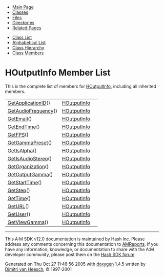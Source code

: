 <div class="tabs">

- [Main Page](index.md)
- <span id="current">[Classes](annotated.md)</span>
- [Files](files.md)
- [Directories](dirs.md)
- [Related Pages](pages.md)

</div>

<div class="tabs">

- [Class List](annotated.md)
- [Alphabetical List](classes.md)
- [Class Hierarchy](hierarchy.md)
- [Class Members](functions.md)

</div>

# HOutputInfo Member List

This is the complete list of members for <a href="classHOutputInfo.md" class="el">HOutputInfo</a>, including all inherited members.

|  |  |  |
|----|----|----|
| <a href="classHOutputInfo.md#e8d894e1ebd00b9dc1e3a8833330c215" class="el">GetApplicationID</a>() | <a href="classHOutputInfo.md" class="el">HOutputInfo</a> |  |
| <a href="classHOutputInfo.md#4dfdfb4bf5e11135ec1a99824b4408d1" class="el">GetAudioFrequency</a>() | <a href="classHOutputInfo.md" class="el">HOutputInfo</a> |  |
| <a href="classHOutputInfo.md#d47477c31bdbf9e9e767226b758316f6" class="el">GetEmail</a>() | <a href="classHOutputInfo.md" class="el">HOutputInfo</a> |  |
| <a href="classHOutputInfo.md#28d861bf7d1dd4f042ae2dd27e018dc3" class="el">GetEndTime</a>() | <a href="classHOutputInfo.md" class="el">HOutputInfo</a> |  |
| <a href="classHOutputInfo.md#f75eb1966cf590131ff7dd48a1efb58b" class="el">GetFPS</a>() | <a href="classHOutputInfo.md" class="el">HOutputInfo</a> |  |
| <a href="classHOutputInfo.md#67b3c14f4b663de507f4e8b6d1191d43" class="el">GetGammaPreset</a>() | <a href="classHOutputInfo.md" class="el">HOutputInfo</a> |  |
| <a href="classHOutputInfo.md#73c48a6ffa05dd000d5cde5f14a6eb85" class="el">GetIsAlpha</a>() | <a href="classHOutputInfo.md" class="el">HOutputInfo</a> |  |
| <a href="classHOutputInfo.md#3ba370d1a85ff4630fb2cd91dda81a37" class="el">GetIsAudioStereo</a>() | <a href="classHOutputInfo.md" class="el">HOutputInfo</a> |  |
| <a href="classHOutputInfo.md#af0463b61a7e70fe923a38be6ebadc5b" class="el">GetOrganization</a>() | <a href="classHOutputInfo.md" class="el">HOutputInfo</a> |  |
| <a href="classHOutputInfo.md#3528c8db602d6c9459aa27410c2882c5" class="el">GetOutputGamma</a>() | <a href="classHOutputInfo.md" class="el">HOutputInfo</a> |  |
| <a href="classHOutputInfo.md#6e121b0c10b0d49efa214fccb3d399a3" class="el">GetStartTime</a>() | <a href="classHOutputInfo.md" class="el">HOutputInfo</a> |  |
| <a href="classHOutputInfo.md#ea9425d87ed5ed371db706bf6d5d9785" class="el">GetStep</a>() | <a href="classHOutputInfo.md" class="el">HOutputInfo</a> |  |
| <a href="classHOutputInfo.md#e9dda391e2c3dedde6558ffcc4071026" class="el">GetTime</a>() | <a href="classHOutputInfo.md" class="el">HOutputInfo</a> |  |
| <a href="classHOutputInfo.md#0e39d55710c29cfc403dd4122b1ef183" class="el">GetURL</a>() | <a href="classHOutputInfo.md" class="el">HOutputInfo</a> |  |
| <a href="classHOutputInfo.md#036b170c217bc1f5c7867e65c7e455a8" class="el">GetUser</a>() | <a href="classHOutputInfo.md" class="el">HOutputInfo</a> |  |
| <a href="classHOutputInfo.md#a358129c5251cd5b33b862f06b733e1e" class="el">GetViewGamma</a>() | <a href="classHOutputInfo.md" class="el">HOutputInfo</a> |  |

------------------------------------------------------------------------

<span class="small">This A:M SDK v12.0 documentation is maintained by Hash Inc. Please address any comments concerning this documentation to [AMReports](http://www.hash.com/reports). If you have any information, knowledge, or documentation to share with the A:M developer community, please post them on the [Hash SDK forum](http://www.hash.com/forums/index.php?showforum=11).</span>

Generated on Thu Oct 27 11:46:56 2005 with [<span class="image placeholder" original-image-src="doxygen.png" original-image-title="" height="45" width="100" align="middle" border="0">doxygen</span>](http://www.doxygen.org/index.html) 1.4.5 written by [Dimitri van Heesch](mailto:dimitri@stack.nl), © 1997-2001
